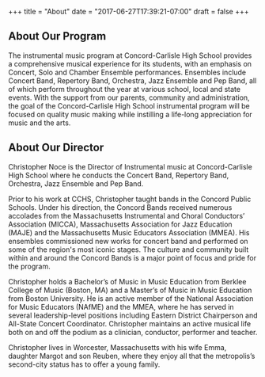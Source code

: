 +++
title = "About"
date = "2017-06-27T17:39:21-07:00"
draft = false
+++

## About Our Program

The instrumental music program at Concord-Carlisle High School provides a comprehensive musical experience for its students, with an emphasis on Concert, Solo and Chamber Ensemble performances. Ensembles include Concert Band, Repertory Band, Orchestra, Jazz Ensemble and Pep Band, all of which perform throughout the year at various school, local and state events. With the support from our parents, community and administration, the goal of the Concord-Carlisle High School instrumental program will be focused on quality music making while instilling a life-long appreciation for music and the arts.

## About Our Director

Christopher Noce is the Director of Instrumental music at Concord-Carlisle High School where he conducts the Concert Band, Repertory Band, Orchestra, Jazz Ensemble and Pep Band.

Prior to his work at CCHS, Christopher taught bands in the Concord Public Schools. Under his direction, the Concord Bands received numerous accolades from the Massachusetts Instrumental and Choral Conductors’ Association (MICCA), Massachusetts Association for Jazz Education (MAJE) and the Massachusetts Music Educators Association (MMEA). His ensembles commissioned new works for concert band and performed on some of the region's most iconic stages. The culture and community built within and around the Concord Bands is a major point of focus and pride for the program.

Christopher holds a Bachelor’s of Music in Music Education from Berklee College of Music (Boston, MA) and a Master’s of Music in Music Education from Boston University. He is an active member of the National Association for Music Educators (NAfME) and the MMEA, where he has served in several leadership-level positions including Eastern District Chairperson and All-State Concert Coordinator. Christopher maintains an active musical life both on and off the podium as a clinician, conductor, performer and teacher.

Christopher lives in Worcester, Massachusetts with his wife Emma, daughter Margot and son Reuben, where they enjoy all that the metropolis’s second-city status has to offer a young family.